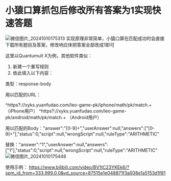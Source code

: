 # 小猿口算抓包后修改所有答案为1实现快速答题
![微信图片_20241010175313](https://github.com/user-attachments/assets/afb3d32c-7c43-4e14-af53-ad0200b4e9ac)
实现原理非常简单，小猿口算在匹配成功时会直接下载所有题目及答案，修改响应体把答案全部改成1即可

这里以Quantumult X为例，其他软件类似：
1. 新建一个重写规则
2. 依此填入以下内容：

类型：response-body

用以匹配的URL：

^https?:\/\/xyks\.yuanfudao\.com\/leo-game-pk\/iphone\/math\/pk\/match.+  （iPhone用户）
^https?:\/\/xyks\.yuanfudao\.com\/leo-game-pk\/android\/math\/pk\/match.+ （Android用户）

用以匹配的Body："answer":"[0-9]+","userAnswer":null,"answers":\["[0-9]+"\],"status":0,"script":null,"wrongScript":null,"ruleType":"ARITHMETIC"

替换："answer":"1","userAnswer":null,"answers":["1"],"status":0,"script":null,"wrongScript":null,"ruleType":"ARITHMETIC"
![微信图片_20241010175448](https://github.com/user-attachments/assets/c441d403-5406-4280-8a84-2210d4138fde)

使用示例：
https://www.bilibili.com/video/BV1tC23YKEk6/?spm_id_from=333.999.0.0&vd_source=87515e1e048871f3a938e1a5153d1f81

